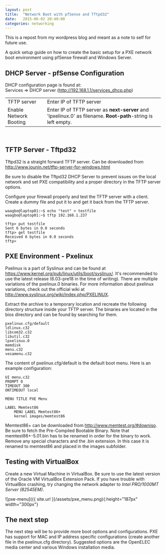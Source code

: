 ```yaml
---
layout: post
title:  "Network Boot with pfSense and Tftpd32"
date:   2015-06-02 20:40:00
categories: networking
---
```


This is a repost from my wordpress blog and meant as a note to self for future use.

A quick setup guide on how to create the basic setup for a PXE network boot environment using pfSense firewall and Windows Server.

## DHCP Server - pfSense Configuration

DHCP configuration page is found at:<br />
Services =&gt; DHCP server (http://192.168.1.1/services_dhcp.php)

<table>
<tr><td>TFTP server</td><td>Enter IP of TFTP server</td></tr>
<tr><td>Enable Network Booting</td><td>Enter IP of TFTP server as <strong>next-server</strong> and 'lpxelinux.0' as filename. <strong>Root-path</strong>-string is left empty.</td></tr>
</table>
<br />

## TFTP Server - Tftpd32

Tftpd32 is a straight forward TFTP server. Can be downloaded from http://www.jounin.net/tftp-server-for-windows.html

Be sure to disable the Tftpd32 DHCP Server to prevent issues on the local network and set PXE compatibility and a proper directory in the TFTP server options.

Configure your firewall properly and test the TFTP server with a client. Create a dummy file and put it to and get it back from the TFTP server.

    waagbo@laptop01:~$ echo "test" > testfile
    waagbo@laptop01:~$ tftp 192.168.1.237

    tftp> put testfile
    Sent 6 bytes in 0.0 seconds
    tftp> get testfile
    Received 6 bytes in 0.0 seconds
    tftp>

## PXE Environment - Pxelinux

Pxelinux is a part of Syslinux and can be found at https://www.kernel.org/pub/linux/utils/boot/syslinux/. It's recommended to use the latest release (6.03-pre18 in the time of writing). There are multiple variations of the pxelinux.0 binaries. For more information about pxelinux variations, check out the official wiki at http://www.syslinux.org/wiki/index.php/PXELINUX.

Extract the archive to a temporary location and recreate the following directory structure inside your TFTP server. The binaries are located in the bios directory and can be found by searching for them.

    pxelinux.cfg/default
    ldlinux.c32
    libcom32.c32
    libutil.c32
    lpxelinux.0
    memdisk
    menu.c32
    vesamenu.c32

The content of pxelinux.cfg/default is the default boot menu. Here is an example configuration:

    UI menu.c32
    PROMPT 0
    TIMEOUT 300
    ONTIMEOUT local

    MENU TITLE PXE Menu

    LABEL Memtest86
    	MENU LABEL Memtest86+
    	kernel images/memtest86

Memtest86+ can be downloaded from http://www.memtest.org/#downiso. Be sure to fetch the Pre-Compiled Bootable Binary. Note that memtest86+-5.01.bin has to be renamed in order for the binary to work. Remove any special characters and the .bin extension. In this case it is renamed to memtest86 and placed in the images subfolder.

## Testing with VirtualBox

Create a new Virtual Machine in VirtualBox. Be sure to use the latest version of the Oracle VM VirtualBox Extension Pack. If you have trouble with VirtualBox crashing, try changing the network adapter to _Intel PRO/1000MT Server (82545EM)_.

![pxe-menu]({{ site.url }}/assets/pxe_menu.png){:height="187px" width="300px"}


## The next step

The next step will be to provide more boot options and configurations. PXE has support for MAC and IP address specific configurations (create another file in the pxelinux.cfg directory). Suggested options are the OpenELEC media center and various Windows installation media.
